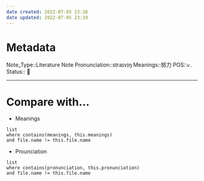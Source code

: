 ```yaml
---
date created: 2022-07-05 23:16
date updated: 2022-07-05 23:19
---
```


# Metadata

Note_Type::Literature Note
Pronunciation::straɪvɪŋ
Meanings::努力
POS::`v.`
Status:: 👶

---

# Compare with...

- Meanings

```dataview
list
where contains(meanings, this.meanings)
and file.name != this.file.name
```

- Prounciation

```dataview
list
where contains(pronunciation, this.pronunciation)
and file.name != this.file.name
```
